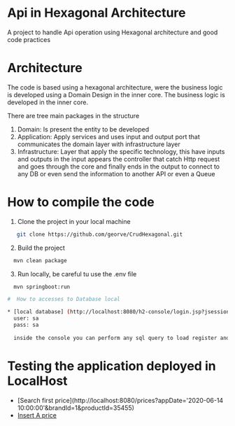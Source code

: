 # Api in Hexagonal Architecture

 A project to handle Api operation using Hexagonal architecture
and good code practices

# Architecture

The code is based using a hexagonal architecture, were the business logic is developed
using a Domain Design in the inner core. The business logic is developed in the inner
core.

There are tree main packages in the structure
1. Domain: Is present the entity to be developed
2. Application: Apply services and uses input and output port that communicates the
   domain layer with infrastructure layer
3. Infrastructure: Layer that apply the specific technology, this have inputs and outputs
   in the input appears the controller that catch Http request and goes through the core and
   finally ends in the output to connect to any DB or even  send the information to another
   API or even a Queue

# How to compile the code



1. Clone the project in your local machine
```bash
   git clone https://github.com/georve/CrudHexagonal.git
```

2. Build the project
```bash
  mvn clean package
```

3. Run locally, be careful tu use the .env file
```bash
  mvn springboot:run

#  How to accesses to Database local

* [local database] (http://localhost:8080/h2-console/login.jsp?jsessionid=623120439a315467e236f485bebd2247)
  user: sa
  pass: sa
  
  inside the console you can perform any sql query to load register and see if they change.
```
# Testing the application deployed in LocalHost

* [Search first price](http://localhost:8080/prices?appDate='2020-06-14 10:00:00'&brandId=1&productId=35455)
* [Insert A price]()
